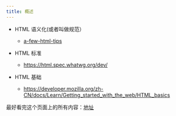 ```yaml
---
title: 概述
---
```


- HTML 语义化(或者叫做规范）
  - [a-few-html-tips](https://hacks.mozilla.org/2016/08/a-few-html-tips/)

- HTML 标准
  - https://html.spec.whatwg.org/dev/

- HTML 基础
  - https://developer.mozilla.org/zh-CN/docs/Learn/Getting_started_with_the_web/HTML_basics



最好看完这个页面上的所有内容：[地址](https://roadmap.sh/frontend/resources)
